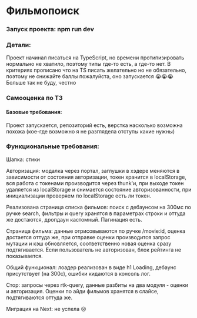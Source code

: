 # Фильмопоиск

### Запуск проекта: npm run dev

### Детали:

Проект начинал писаться на TypeScript, но времени протипизировать нормально не хватило, поэтому типы где-то есть, а где-то нет. В критериях прописано что на TS писать желательно но не обязательно, поэтому не снижайте баллы пожалуйста, оно запускается 😭😭😭 Больше так не буду, честно

### Самооценка по ТЗ

#### Базовые требования:

Проект запускается, репозиторий есть, верстка насколько возможна похожа (кое-где возможно я не разглядела отступы какие нужны)

### Функциональные требования:

Шапка: стики

Авторизация: модалка через портал, заглушки в хэдере меняются в зависимости от состояния авторизации, токен хранится в localStorage, вся работа с токенами производится через thunk'и, при выходе токен удаляется из localStorage и снимается состояние авторизованности, при инициализации проверяем по localStorage есть ли токен.

Реализована страница списка фильмов: поиск с дебаунсом на 300мс по ручке search, фильтры и query хранятся в параметрах строки и оттуда же достаются, дропдаун кастомный. Пагинация есть.

Страница фильма: данные отрисовываются по ручке /movie:id, оценка достается оттуда же, при отправке оценки производится запрос мутации и кэш обновляется, соответственно новая оценка сразу подтягивается. Если пользователь не авторизован, блок рейтинга не показывается.

Общий функционал: лоадер реализован в виде h1 Loading, дебаунс присутствует (на 300с), ошибки кидаются в консоль лог.

Стор: запросы через rtk-query, данные разбиты на два модуля - оценки и авторизация. Оценки по айди фильмов хранятся в слайсе, подтягиваются оттуда же.

Миграция на Next: не успела ☹
